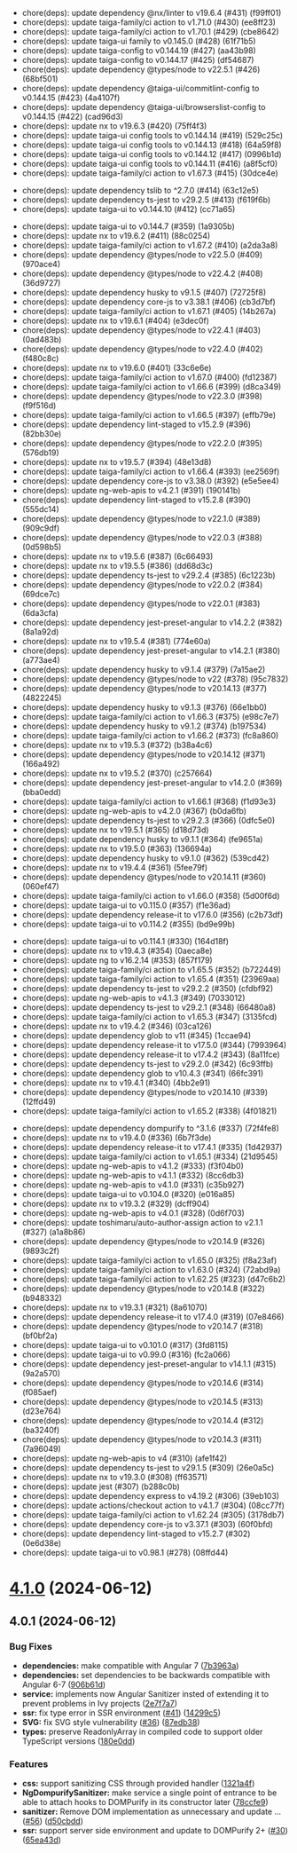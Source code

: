 - chore(deps): update dependency @nx/linter to v19.6.4 (#431) (f99ff01)
- chore(deps): update taiga-family/ci action to v1.71.0 (#430) (ee8ff23)
- chore(deps): update taiga-family/ci action to v1.70.1 (#429) (cbe8642)
- chore(deps): update taiga-ui family to v0.145.0 (#428) (61f71b5)
- chore(deps): update taiga-config to v0.144.19 (#427) (aa43b98)
- chore(deps): update taiga-config to v0.144.17 (#425) (df54687)
- chore(deps): update dependency @types/node to v22.5.1 (#426) (68bf501)
- chore(deps): update dependency @taiga-ui/commitlint-config to v0.144.15 (#423) (4a4107f)
- chore(deps): update dependency @taiga-ui/browserslist-config to v0.144.15 (#422) (cad96d3)
- chore(deps): update nx to v19.6.3 (#420) (75ff4f3)
- chore(deps): update taiga-ui config tools to v0.144.14 (#419) (529c25c)
- chore(deps): update taiga-ui config tools to v0.144.13 (#418) (64a59f8)
- chore(deps): update taiga-ui config tools to v0.144.12 (#417) (0996b1d)
- chore(deps): update taiga-ui config tools to v0.144.11 (#416) (a8f5cf0)
- chore(deps): update taiga-family/ci action to v1.67.3 (#415) (30dce4e)

* chore(deps): update dependency tslib to ^2.7.0 (#414) (63c12e5)
* chore(deps): update dependency ts-jest to v29.2.5 (#413) (f619f6b)
* chore(deps): update taiga-ui to v0.144.10 (#412) (cc71a65)

- chore(deps): update taiga-ui to v0.144.7 (#359) (1a9305b)
- chore(deps): update nx to v19.6.2 (#411) (88c0254)
- chore(deps): update taiga-family/ci action to v1.67.2 (#410) (a2da3a8)
- chore(deps): update dependency @types/node to v22.5.0 (#409) (970ace4)
- chore(deps): update dependency @types/node to v22.4.2 (#408) (36d9727)
- chore(deps): update dependency husky to v9.1.5 (#407) (72725f8)
- chore(deps): update dependency core-js to v3.38.1 (#406) (cb3d7bf)
- chore(deps): update taiga-family/ci action to v1.67.1 (#405) (14b267a)
- chore(deps): update nx to v19.6.1 (#404) (e3dec0f)
- chore(deps): update dependency @types/node to v22.4.1 (#403) (0ad483b)
- chore(deps): update dependency @types/node to v22.4.0 (#402) (f480c8c)
- chore(deps): update nx to v19.6.0 (#401) (33c6e6e)
- chore(deps): update taiga-family/ci action to v1.67.0 (#400) (fd12387)
- chore(deps): update taiga-family/ci action to v1.66.6 (#399) (d8ca349)
- chore(deps): update dependency @types/node to v22.3.0 (#398) (f9f516d)
- chore(deps): update taiga-family/ci action to v1.66.5 (#397) (effb79e)
- chore(deps): update dependency lint-staged to v15.2.9 (#396) (82bb30e)
- chore(deps): update dependency @types/node to v22.2.0 (#395) (576db19)
- chore(deps): update nx to v19.5.7 (#394) (48e13d8)
- chore(deps): update taiga-family/ci action to v1.66.4 (#393) (ee2569f)
- chore(deps): update dependency core-js to v3.38.0 (#392) (e5e5ee4)
- chore(deps): update ng-web-apis to v4.2.1 (#391) (190141b)
- chore(deps): update dependency lint-staged to v15.2.8 (#390) (555dc14)
- chore(deps): update dependency @types/node to v22.1.0 (#389) (909c9df)
- chore(deps): update dependency @types/node to v22.0.3 (#388) (0d598b5)
- chore(deps): update nx to v19.5.6 (#387) (6c66493)
- chore(deps): update nx to v19.5.5 (#386) (dd68d3c)
- chore(deps): update dependency ts-jest to v29.2.4 (#385) (6c1223b)
- chore(deps): update dependency @types/node to v22.0.2 (#384) (69dce7c)
- chore(deps): update dependency @types/node to v22.0.1 (#383) (6da3cfa)
- chore(deps): update dependency jest-preset-angular to v14.2.2 (#382) (8a1a92d)
- chore(deps): update nx to v19.5.4 (#381) (774e60a)
- chore(deps): update dependency jest-preset-angular to v14.2.1 (#380) (a773ae4)
- chore(deps): update dependency husky to v9.1.4 (#379) (7a15ae2)
- chore(deps): update dependency @types/node to v22 (#378) (95c7832)
- chore(deps): update dependency @types/node to v20.14.13 (#377) (4822245)
- chore(deps): update dependency husky to v9.1.3 (#376) (66e1bb0)
- chore(deps): update taiga-family/ci action to v1.66.3 (#375) (e98c7e7)
- chore(deps): update dependency husky to v9.1.2 (#374) (b197534)
- chore(deps): update taiga-family/ci action to v1.66.2 (#373) (fc8a860)
- chore(deps): update nx to v19.5.3 (#372) (b38a4c6)
- chore(deps): update dependency @types/node to v20.14.12 (#371) (166a492)
- chore(deps): update nx to v19.5.2 (#370) (c257664)
- chore(deps): update dependency jest-preset-angular to v14.2.0 (#369) (bba0edd)
- chore(deps): update taiga-family/ci action to v1.66.1 (#368) (f1d93e3)
- chore(deps): update ng-web-apis to v4.2.0 (#367) (b0da6fb)
- chore(deps): update dependency ts-jest to v29.2.3 (#366) (0dfc5e0)
- chore(deps): update nx to v19.5.1 (#365) (d18d73d)
- chore(deps): update dependency husky to v9.1.1 (#364) (fe9651a)
- chore(deps): update nx to v19.5.0 (#363) (136694a)
- chore(deps): update dependency husky to v9.1.0 (#362) (539cd42)
- chore(deps): update nx to v19.4.4 (#361) (5fee79f)
- chore(deps): update dependency @types/node to v20.14.11 (#360) (060ef47)
- chore(deps): update taiga-family/ci action to v1.66.0 (#358) (5d00f6d)
- chore(deps): update taiga-ui to v0.115.0 (#357) (f1e36ad)
- chore(deps): update dependency release-it to v17.6.0 (#356) (c2b73df)
- chore(deps): update taiga-ui to v0.114.2 (#355) (bd9e99b)

* chore(deps): update taiga-ui to v0.114.1 (#330) (164d18f)
* chore(deps): update nx to v19.4.3 (#354) (0aeca8e)
* chore(deps): update ng to v16.2.14 (#353) (857f179)
* chore(deps): update taiga-family/ci action to v1.65.5 (#352) (b722449)
* chore(deps): update taiga-family/ci action to v1.65.4 (#351) (23969aa)
* chore(deps): update dependency ts-jest to v29.2.2 (#350) (cfdbf92)
* chore(deps): update ng-web-apis to v4.1.3 (#349) (7033012)
* chore(deps): update dependency ts-jest to v29.2.1 (#348) (66480a8)
* chore(deps): update taiga-family/ci action to v1.65.3 (#347) (3135fcd)
* chore(deps): update nx to v19.4.2 (#346) (03ca126)
* chore(deps): update dependency glob to v11 (#345) (1ccae94)
* chore(deps): update dependency release-it to v17.5.0 (#344) (7993964)
* chore(deps): update dependency release-it to v17.4.2 (#343) (8a11fce)
* chore(deps): update dependency ts-jest to v29.2.0 (#342) (6c93ffb)
* chore(deps): update dependency glob to v10.4.3 (#341) (66fc391)
* chore(deps): update nx to v19.4.1 (#340) (4bb2e91)
* chore(deps): update dependency @types/node to v20.14.10 (#339) (12ffd49)
* chore(deps): update taiga-family/ci action to v1.65.2 (#338) (4f01821)

- chore(deps): update dependency dompurify to ^3.1.6 (#337) (72f4fe8)
- chore(deps): update nx to v19.4.0 (#336) (6b7f3de)
- chore(deps): update dependency release-it to v17.4.1 (#335) (1d42937)
- chore(deps): update taiga-family/ci action to v1.65.1 (#334) (21d9545)
- chore(deps): update ng-web-apis to v4.1.2 (#333) (f3f04b0)
- chore(deps): update ng-web-apis to v4.1.1 (#332) (8cc6db3)
- chore(deps): update ng-web-apis to v4.1.0 (#331) (c35b927)
- chore(deps): update taiga-ui to v0.104.0 (#320) (e016a85)
- chore(deps): update nx to v19.3.2 (#329) (dcff904)
- chore(deps): update ng-web-apis to v4.0.1 (#328) (0d6f703)
- chore(deps): update toshimaru/auto-author-assign action to v2.1.1 (#327) (a1a8b86)
- chore(deps): update dependency @types/node to v20.14.9 (#326) (9893c2f)
- chore(deps): update taiga-family/ci action to v1.65.0 (#325) (f8a23af)
- chore(deps): update taiga-family/ci action to v1.63.0 (#324) (72abd9a)
- chore(deps): update taiga-family/ci action to v1.62.25 (#323) (d47c6b2)
- chore(deps): update dependency @types/node to v20.14.8 (#322) (b948332)
- chore(deps): update nx to v19.3.1 (#321) (8a61070)
- chore(deps): update dependency release-it to v17.4.0 (#319) (07e8466)
- chore(deps): update dependency @types/node to v20.14.7 (#318) (bf0bf2a)
- chore(deps): update taiga-ui to v0.101.0 (#317) (3fd8115)
- chore(deps): update taiga-ui to v0.99.0 (#316) (fc2a066)
- chore(deps): update dependency jest-preset-angular to v14.1.1 (#315) (9a2a570)
- chore(deps): update dependency @types/node to v20.14.6 (#314) (f085aef)
- chore(deps): update dependency @types/node to v20.14.5 (#313) (d23e764)
- chore(deps): update dependency @types/node to v20.14.4 (#312) (ba3240f)
- chore(deps): update dependency @types/node to v20.14.3 (#311) (7a96049)
- chore(deps): update ng-web-apis to v4 (#310) (afe1f42)
- chore(deps): update dependency ts-jest to v29.1.5 (#309) (26e0a5c)
- chore(deps): update nx to v19.3.0 (#308) (ff63571)
- chore(deps): update jest (#307) (b288c0b)
- chore(deps): update dependency express to v4.19.2 (#306) (39eb103)
- chore(deps): update actions/checkout action to v4.1.7 (#304) (08cc77f)
- chore(deps): update taiga-family/ci action to v1.62.24 (#305) (3178db7)
- chore(deps): update dependency core-js to v3.37.1 (#303) (60f0bfd)
- chore(deps): update dependency lint-staged to v15.2.7 (#302) (0e6d38e)
- chore(deps): update taiga-ui to v0.98.1 (#278) (08ffd44)

# [4.1.0](https://github.com/taiga-family/ng-dompurify/compare/v4.0.1...v4.1.0) (2024-06-12)

## 4.0.1 (2024-06-12)

### Bug Fixes

- **dependencies:** make compatible with Angular 7
  ([7b3963a](https://github.com/taiga-family/ng-dompurify/commit/7b3963ac0157aadd2d6a2f1a43b1f450f9803e2a))
- **dependencies:** set dependencies to be backwards compatible with Angular 6-7
  ([906b61d](https://github.com/taiga-family/ng-dompurify/commit/906b61d61a9ce4f2a8d9ee895af4d646643005b2))
- **service:** implements now Angular Sanitizer insted of extending it to prevent problems in Ivy projects
  ([2e7f7a7](https://github.com/taiga-family/ng-dompurify/commit/2e7f7a779bdddb010eeee9ea9caba8abf748a0b6))
- **ssr:** fix type error in SSR environment ([#41](https://github.com/taiga-family/ng-dompurify/issues/41))
  ([14299c5](https://github.com/taiga-family/ng-dompurify/commit/14299c577ed4c9ea9a17dc1549bf996dbc4a8041))
- **SVG:** fix SVG style vulnerability ([#36](https://github.com/taiga-family/ng-dompurify/issues/36))
  ([87edb38](https://github.com/taiga-family/ng-dompurify/commit/87edb38c77bb37e422767ef6e8e2dffe10a29e6b))
- **types:** preserve ReadonlyArray in compiled code to support older TypeScript versions
  ([180e0dd](https://github.com/taiga-family/ng-dompurify/commit/180e0ddf81810be6fa86b69876dfcddf748a7ede))

### Features

- **css:** support sanitizing CSS through provided handler
  ([1321a4f](https://github.com/taiga-family/ng-dompurify/commit/1321a4fba4beefcb6658b8aac6e4f1b01b4d7df9))
- **NgDompurifySanitizer:** make service a single point of entrance to be able to attach hooks to DOMPurify in its
  constructor later
  ([78ccfe9](https://github.com/taiga-family/ng-dompurify/commit/78ccfe9b6e0b43e11894568ed41bbfbc228343a7))
- **sanitizer:** Remove DOM implementation as unnecessary and update …
  ([#56](https://github.com/taiga-family/ng-dompurify/issues/56))
  ([d50cbdd](https://github.com/taiga-family/ng-dompurify/commit/d50cbdd972598da056d32400a06a1d6cbe692a34))
- **ssr:** support server side environment and update to DOMPurify 2+
  ([#30](https://github.com/taiga-family/ng-dompurify/issues/30))
  ([65ea43d](https://github.com/taiga-family/ng-dompurify/commit/65ea43da03ad325467c76df98d1f4e1d79a4bc8c))
